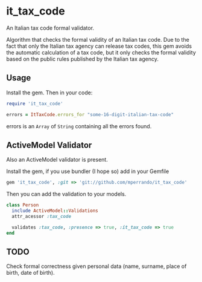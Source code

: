 it_tax_code
===========

An Italian tax code formal validator.

Algorithm that checks the formal validity of an Italian tax code. Due to the fact that only the Italian tax agency can release tax codes, this gem avoids the automatic calculation of a tax code, but it only checks the formal validity based on the public rules published by the Italian tax agency.

Usage
-----

Install the gem. Then in your code:

```ruby
require 'it_tax_code'

errors = ItTaxCode.errors_for "some-16-digit-italian-tax-code"
```

errors is an `Array` of `String` containing all the errors found.

ActiveModel Validator
---------------------

Also an ActiveModel validator is present.

Install the gem, if you use bundler (I hope so) add in your Gemfile

```ruby
gem 'it_tax_code', :git => 'git://github.com/mperrando/it_tax_code'
```

Then you can add the validation to your models.

```ruby
class Person
  include ActiveModel::Validations
  attr_acessor :tax_code

  validates :tax_code, :presence => true, :it_tax_code => true
end
```

TODO
----

Check formal correctness given personal data (name, surname, place of birth,
date of birth).

